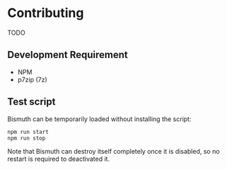 # Contributing

TODO

## Development Requirement

- NPM
- p7zip (7z)

## Test script

Bismuth can be temporarily loaded without installing the script:

    npm run start
    npm run stop

Note that Bismuth can destroy itself completely once it is disabled, so no
restart is required to deactivated it.
